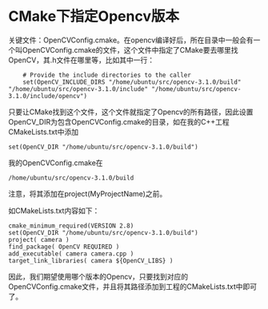 # CMake下指定Opencv版本

关键文件：OpenCVConfig.cmake。在opencv编译好后，所在目录中一般会有一个叫OpenCVConfig.cmake的文件，这个文件中指定了CMake要去哪里找OpenCV，其.h文件在哪里等，比如其中一行：

		# Provide the include directories to the caller
		set(OpenCV_INCLUDE_DIRS "/home/ubuntu/src/opencv-3.1.0/build" "/home/ubuntu/src/opencv-3.1.0/include" "/home/ubuntu/src/opencv-3.1.0/include/opencv")

只要让CMake找到这个文件，这个文件就指定了Opencv的所有路径，因此设置OpenCV_DIR为包含OpenCVConfig.cmake的目录，如在我的C++工程CMakeLists.txt中添加

	set(OpenCV_DIR "/home/ubuntu/src/opencv-3.1.0/build")

我的OpenCVConfig.cmake在

	/home/ubuntu/src/opencv-3.1.0/build

注意，将其添加在project(MyProjectName)之前。

如CMakeLists.txt内容如下：

	cmake_minimum_required(VERSION 2.8)
	set(OpenCV_DIR "/home/ubuntu/src/opencv-3.1.0/build")
	project( camera )
	find_package( OpenCV REQUIRED )
	add_executable( camera camera.cpp )
	target_link_libraries( camera ${OpenCV_LIBS} )

因此，我们期望使用哪个版本的Opencv，只要找到对应的OpenCVConfig.cmake文件，并且将其路径添加到工程的CMakeLists.txt中即可了。

